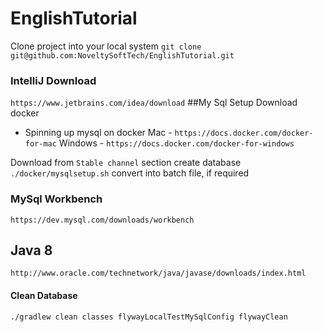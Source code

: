 # EnglishTutorial

Clone project into your local system
`git clone git@github.com:NoveltySoftTech/EnglishTutorial.git`

### IntelliJ Download
 `https://www.jetbrains.com/idea/download`
##My Sql Setup
Download docker
 - Spinning up mysql on docker
Mac - `https://docs.docker.com/docker-for-mac`
Windows - `https://docs.docker.com/docker-for-windows`

Download from `Stable channel` section
create database `./docker/mysqlsetup.sh` 
  convert into batch file, if required
  
### MySql Workbench
 `https://dev.mysql.com/downloads/workbench`
 
## Java 8 
`http://www.oracle.com/technetwork/java/javase/downloads/index.html`


#### Clean Database
`./gradlew clean classes flywayLocalTestMySqlConfig flywayClean`
